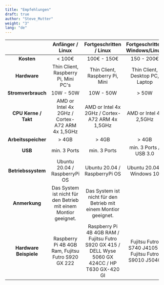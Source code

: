 ```yaml
---
title: "Empfehlungen"
draft: true
author: "Steve_Mutter"
weight: "3"
lang: "de"
---
```



[comment]: <> (Fact Check)
[comment]: <> (Is this usefull?)

| | **Anfänger / Linux** | **Fortgeschritten / Linux** | **Fortgeschritten Windows/Linux** | **Profi Version** |
|:---------------------:|:----------------------------------------------------------:|:--------------------------------------------------------------------------------------------------:|:----------------------------------------------------:|:----------------------------------------------------------------:|
| **Kosten**              | < 100€ | 100€ - 150€   | 150 - 200€ | >250€ |
| **Hardware**          | Thin Client, Raspberry Pi, Mini PC's | Thin Client, Raspberry Pi, Mini | Thin Client, Desktop PC, Laptop | Thin Client, Desktop PC, Laptop |
| **Stromverbrauch**  | 10W - 50W | 10W - 50W | > 50W | > 50W 
| **CPU Kerne / Takt**| AMD or Intel 4x 2GHz / Cortex-A72 ARM 4x 1,5GHz| AMD or Intel 4x 2GHz / Cortex-A72 ARM 4x 1,5GHz | AMD or Intel 4x 2,5GHz | > AMD or Intel 4x 2,5GHz |
| **Arbeitsspeicher** | > 4GB | > 4GB | > 4GB | > 8GB |
| **USB**             | min. 3 Ports | min. 3 Ports | min. 3 Ports / USB 3.0 | min. 3 Ports / USB 3.0 |
| **Betriebssystem**  | Ubuntu 20.04 / RaspberryPi OS | Ubuntu 20.04 / RaspberryPi OS | Ubuntu 20.04 / Windows 10 | Ubuntu 20.04 / Windows 10 |
| **Anmerkung**       | Das System ist nicht für den Betrieb mit einem Montior geeignet. | Das System ist nicht für den Betrieb mit einem Montior geeignet. | |  |
| **Hardware Beispiele** | Raspberry Pi 4B 4GB Ram, Fujitsu Futro  S920 GX 222 | Raspberry Pi 4B 4GB RAM / Fujitsu Futro  S920 GX 415 / DELL Wyse 5060 GX 424CC / HP T630 GX-420 GI | Fujitsu Futro S740 J4105 / Fujitsu Futro S9010 J5040 | Lenovo ThinkCentre M93p / Lenovo ThinkCentre M900 / Jujitsu Q956 |
